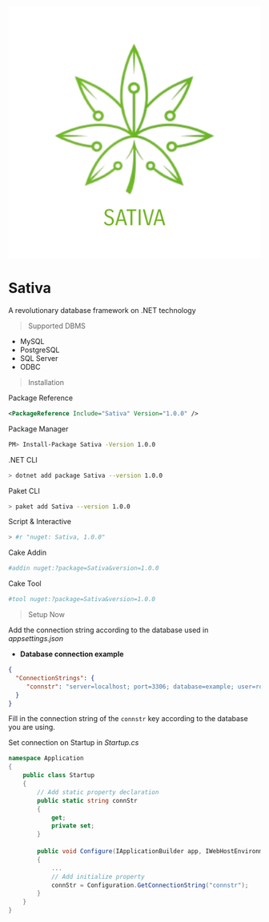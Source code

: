 ![GitHub Logo](/logo.png)
# Sativa
A revolutionary database framework on .NET technology

> Supported DBMS
- MySQL
- PostgreSQL
- SQL Server
- ODBC

> Installation

Package Reference
```xml
<PackageReference Include="Sativa" Version="1.0.0" />
```
Package Manager
```bash
PM> Install-Package Sativa -Version 1.0.0
```
.NET CLI
```bash
> dotnet add package Sativa --version 1.0.0
```
Paket CLI
```bash
> paket add Sativa --version 1.0.0
```
Script & Interactive
```bash
> #r "nuget: Sativa, 1.0.0"
```
Cake Addin
```bash
#addin nuget:?package=Sativa&version=1.0.0
```
Cake Tool
```bash
#tool nuget:?package=Sativa&version=1.0.0
``` 
> Setup Now

Add the connection string according to the database used in *appsettings.json*

- **Database connection example**
```json
{
  "ConnectionStrings": {
     "connstr": "server=localhost; port=3306; database=example; user=root; password=password"
  }
}
```
Fill in the connection string of the `connstr` key according to the database you are using.

Set connection on Startup in *Startup.cs*
```c#
namespace Application
{
    public class Startup
    {
        // Add static property declaration
        public static string connStr
        {
            get;
            private set;
        }

        public void Configure(IApplicationBuilder app, IWebHostEnvironment env)
        {
            ...
            // Add initialize property
            connStr = Configuration.GetConnectionString("connstr");
        }
    }
}
```